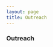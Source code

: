 ```yaml
---
layout: page
title: Outreach
---
```

<html>
  <head>
    <style>
      div {
        overflow: auto;
      }
      p {
        position: absolute;
      }
   </style>
  </head>

 </html>
 
  
 
 
<h3>Outreach</h3>



<script src="/neurohumanities/javascript/modal.js"></script>
